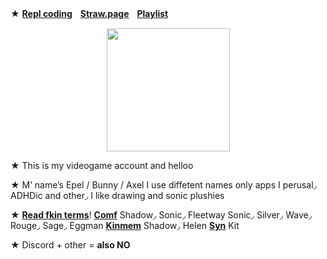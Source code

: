 ★ [**Repl coding**](https://replit.com/@sebastiansis/junkiiistink#main.py)ㅤ[**Straw.page**](https://doodlwpls.straw.page/)ㅤ[**Playlist**](https://youtube.com/playlist?list=PLV8zq4u5blMHSdU8bdZQM9WYBLP3eWGBc&feature=shared)

<p align="center">
<img src="https://media.discordapp.net/attachments/1196764336656502797/1236495242056695968/Untitled84_20240505085028.png?ex=6638376e&is=6636e5ee&hm=2e60cf026051212f62ee34d1ed92250b592c03a0607297b2facac69ffb21c08a&"<width="197" height="197">
</p>

★ This is my videogame account and helloo

★ M’ name’s Epel / Bunny / Axel I use diffetent names only apps I perusal◞ ADHDic and other◞ I like drawing and sonic plushies

★ [**Read fkin terms**](https://fkin.carrd.co/#two)! [**Comf**](https://fkin.carrd.co/) Shadow◞ Sonic◞ Fleetway Sonic◞ Silver◞ Wave◞ Rouge◞ Sage◞ Eggman [**Kinmem**](https://fkin.carrd.co/) Shadow◞ Helen [**Syn**](https://fkin.carrd.co/) Kit

★ Discord + other = **also NO**